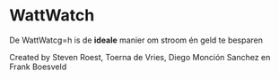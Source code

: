 # WattWatch
De WattWatcg=h is de <strong>ideale</strong> manier om stroom én geld te besparen

Created by Steven Roest, Toerna de Vries, Diego Monción Sanchez en Frank Boesveld
